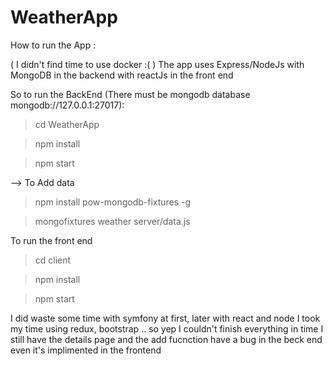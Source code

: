 # WeatherApp

How to run the App :

( I didn't find time to use docker :( )
The app uses Express/NodeJs with MongoDB in the backend with reactJs in the front end

So to run the BackEnd (There must be mongodb database mongodb://127.0.0.1:27017): 

> cd WeatherApp

> npm install

> npm start

--> To Add data 

> npm install pow-mongodb-fixtures -g

> mongofixtures weather server/data.js

To run the front end

> cd client

> npm install

> npm start


I did waste some time with symfony at first, later with react and node I took my time using redux, bootstrap .. so yep I couldn't finish everything in time I still have the details page and the add fucnction have a bug in the beck end even it's implimented in the frontend 
